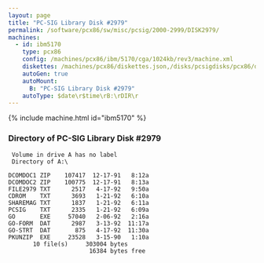 ```yaml
---
layout: page
title: "PC-SIG Library Disk #2979"
permalink: /software/pcx86/sw/misc/pcsig/2000-2999/DISK2979/
machines:
  - id: ibm5170
    type: pcx86
    config: /machines/pcx86/ibm/5170/cga/1024kb/rev3/machine.xml
    diskettes: /machines/pcx86/diskettes.json,/disks/pcsigdisks/pcx86/diskettes.json
    autoGen: true
    autoMount:
      B: "PC-SIG Library Disk #2979"
    autoType: $date\r$time\rB:\rDIR\r
---
```


{% include machine.html id="ibm5170" %}

### Directory of PC-SIG Library Disk #2979

     Volume in drive A has no label
     Directory of A:\

    DCOMDOC1 ZIP    107417  12-17-91   8:12a
    DCOMDOC2 ZIP    100775  12-17-91   8:13a
    FILE2979 TXT      2517   4-17-92   9:50a
    CDROM    TXT      3693   1-21-92   6:10a
    SHAREMAG TXT      1837   1-21-92   6:11a
    PCSIG    TXT      2335   1-21-92   6:09a
    GO       EXE     57040   2-06-92   2:16a
    GO-FORM  DAT      2987   3-13-92  11:17a
    GO-STRT  DAT       875   4-17-92  11:30a
    PKUNZIP  EXE     23528   3-15-90   1:10a
           10 file(s)     303004 bytes
                           16384 bytes free
